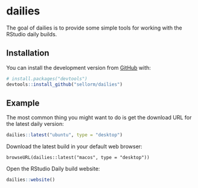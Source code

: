 # dailies

The goal of dailies is to provide some simple tools for working with the RStudio daily builds.

## Installation

You can install the development version from [GitHub](https://github.com/) with:

``` r
# install.packages("devtools")
devtools::install_github("sellorm/dailies")
```

## Example

The most common thing you might want to do is get the download URL for the latest daily version:

``` r
dailies::latest("ubuntu", type = "desktop")
```

Download the latest build in your default web browser:

```
browseURL(dailies::latest("macos", type = "desktop"))
```

Open the RStudio Daily build website:

``` r
dailies::website()
```
